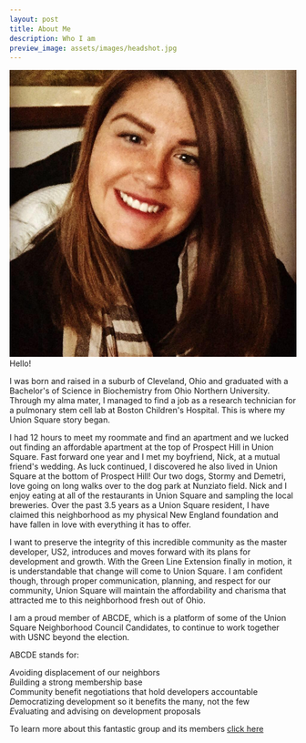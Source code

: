 ```yaml
---
layout: post
title: About Me
description: Who I am
preview_image: assets/images/headshot.jpg
---
```


<span class="image right"><img src="assets/images/headshot.jpg" alt="" /></span>Hello! 

I was born and raised in a suburb of Cleveland, Ohio and graduated with a Bachelor's of Science in Biochemistry from Ohio Northern University. Through my alma mater, I managed to find a job as a research technician for a pulmonary stem cell lab at Boston Children's Hospital. This is where my Union Square story began. 

I had 12 hours to meet my roommate and find an apartment and we lucked out finding an affordable apartment at the top of Prospect Hill in Union Square. Fast forward one year and I met my boyfriend, Nick, at a mutual friend's wedding. As luck continued, I discovered he also lived in Union Square at the bottom of Prospect Hill! Our two dogs, Stormy and Demetri, love going on long walks over to the dog park at Nunziato field. Nick and I enjoy eating at all of the restaurants in Union Square and sampling the local breweries. Over the past 3.5 years as a Union Square resident, I have claimed this neighborhood as my physical New England foundation and have fallen in love with everything it has to offer. 

I want to preserve the integrity of this incredible community as the master developer, US2, introduces and moves forward with its plans for development and growth. With the Green Line Extension finally in motion, it is understandable that change will come to Union Square. I am confident though, through proper communication, planning, and respect for our community, Union Square will maintain the affordability and charisma that attracted me to this neighborhood fresh out of Ohio. 

I am a proud member of ABCDE, which is a platform of some of the Union Square Neighborhood Council Candidates, to continue to work together with USNC beyond the election.

ABCDE stands for:

*A*voiding displacement of our neighbors<br />
*B*uilding a strong membership base<br />
*C*ommunity benefit negotiations that hold developers accountable<br />
*D*emocratizing development so it benefits the many, not the few<br />
*E*valuating and advising on development proposals

To learn more about this fantastic group and its members [click here](https://abcdeusnc.tumblr.com)